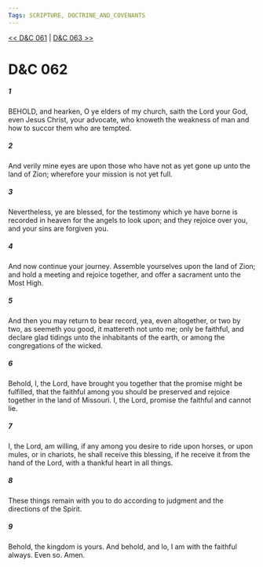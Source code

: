 ```yaml
---
Tags: SCRIPTURE, DOCTRINE_AND_COVENANTS
---
```


[<< D&C 061](DOCTRINE_AND_COVENANTS/D&C_061.md) | [D&C 063 >>](DOCTRINE_AND_COVENANTS/D&C_063.md)

# D&C 062

##### 1
 BEHOLD, and hearken, O ye elders of my church, saith the Lord your God, even Jesus Christ, your advocate, who knoweth the weakness of man and how to succor them who are tempted.
##### 2
 And verily mine eyes are upon those who have not as yet gone up unto the land of Zion; wherefore your mission is not yet full.
##### 3
 Nevertheless, ye are blessed, for the testimony which ye have borne is recorded in heaven for the angels to look upon; and they rejoice over you, and your sins are forgiven you.
##### 4
 And now continue your journey. Assemble yourselves upon the land of Zion; and hold a meeting and rejoice together, and offer a sacrament unto the Most High.
##### 5
 And then you may return to bear record, yea, even altogether, or two by two, as seemeth you good, it mattereth not unto me; only be faithful, and declare glad tidings unto the inhabitants of the earth, or among the congregations of the wicked.
##### 6
 Behold, I, the Lord, have brought you together that the promise might be fulfilled, that the faithful among you should be preserved and rejoice together in the land of Missouri. I, the Lord, promise the faithful and cannot lie.
##### 7
 I, the Lord, am willing, if any among you desire to ride upon horses, or upon mules, or in chariots, he shall receive this blessing, if he receive it from the hand of the Lord, with a thankful heart in all things.
##### 8
 These things remain with you to do according to judgment and the directions of the Spirit.
##### 9
 Behold, the kingdom is yours. And behold, and lo, I am with the faithful always. Even so. Amen.
